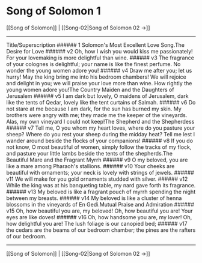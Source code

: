# Song of Solomon 1

[[Song of Solomon]] | [[Song-02|Song of Solomon 02 →]]
***

Title/Superscription ###### 1 Solomon's Most Excellent Love Song.The Desire for Love ###### v2 Oh, how I wish you would kiss me passionately! For your lovemaking is more delightful than wine. ###### v3 The fragrance of your colognes is delightful; your name is like the finest perfume. No wonder the young women adore you! ###### v4 Draw me after you; let us hurry! May the king bring me into his bedroom chambers! We will rejoice and delight in you; we will praise your love more than wine. How rightly the young women adore you!The Country Maiden and the Daughters of Jerusalem ###### v5 I am dark but lovely, O maidens of Jerusalem, dark like the tents of Qedar, lovely like the tent curtains of Salmah. ###### v6 Do not stare at me because I am dark, for the sun has burned my skin. My brothers were angry with me; they made me the keeper of the vineyards. Alas, my own vineyard I could not keep!The Shepherd and the Shepherdess ###### v7 Tell me, O you whom my heart loves, where do you pasture your sheep? Where do you rest your sheep during the midday heat? Tell me lest I wander around beside the flocks of your companions! ###### v8 If you do not know, O most beautiful of women, simply follow the tracks of my flock, and pasture your little lambs beside the tents of the shepherds.The Beautiful Mare and the Fragrant Myrrh ###### v9 O my beloved, you are like a mare among Pharaoh's stallions. ###### v10 Your cheeks are beautiful with ornaments; your neck is lovely with strings of jewels. ###### v11 We will make for you gold ornaments studded with silver. ###### v12 While the king was at his banqueting table, my nard gave forth its fragrance. ###### v13 My beloved is like a fragrant pouch of myrrh spending the night between my breasts. ###### v14 My beloved is like a cluster of henna blossoms in the vineyards of En Gedi.Mutual Praise and Admiration ###### v15 Oh, how beautiful you are, my beloved! Oh, how beautiful you are! Your eyes are like doves! ###### v16 Oh, how handsome you are, my lover! Oh, how delightful you are! The lush foliage is our canopied bed; ###### v17 the cedars are the beams of our bedroom chamber; the pines are the rafters of our bedroom.

***
[[Song of Solomon]] | [[Song-02|Song of Solomon 02 →]]
